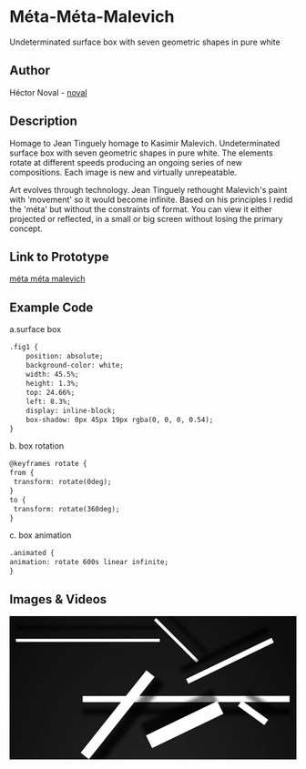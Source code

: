 # Méta-Méta-Malevich
Undeterminated surface box with seven geometric shapes in pure white

## Author
Héctor Noval - [noval](github.com/hectornoval "noval")


## Description

Homage to Jean Tinguely homage to Kasimir Malevich. Undeterminated surface box with seven geometric shapes in pure white. 
The elements rotate at different speeds producing an ongoing series of new compositions. Each image is new and virtually unrepeatable. 

Art evolves through technology. Jean Tinguely rethought Malevich's paint with 'movement' so it would become infinite. Based on his principles I redid the 'méta' but without the constraints of format. You can view it either projected or reflected, in a small or big screen without losing the primary concept. 


## Link to Prototype

[méta méta malevich](http://hectornoval.com/experiment/metametamalevich.html "méta méta malevich")

## Example Code

a.surface box 
```
.fig1 {
	position: absolute;
	background-color: white;
	width: 45.5%;
	height: 1.3%;
	top: 24.66%;
	left: 8.3%;
	display: inline-block;
	box-shadow: 0px 45px 19px rgba(0, 0, 0, 0.54);
}
```
b. box rotation 
```
@keyframes rotate {
from {
 transform: rotate(0deg);
}
to {
 transform: rotate(360deg);
}
```
c. box animation 
```
.animated {
animation: rotate 600s linear infinite;
}
```

## Images & Videos

![cover image](project_images/cover.jpg?raw=true "cover image")


